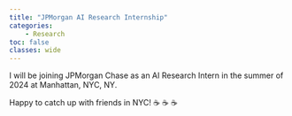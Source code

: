 ```yaml
---
title: "JPMorgan AI Research Internship"
categories: 
    - Research
toc: false
classes: wide
---
```


I will be joining JPMorgan Chase as an AI Research Intern in the summer of 2024 at Manhattan, NYC, NY.

Happy to catch up with friends in NYC! ☕ ☕ ☕